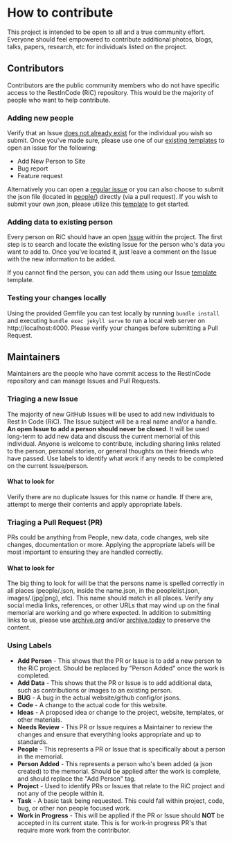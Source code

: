 # How to contribute

This project is intended to be open to all and a true community effort. Everyone should feel empowered to contribute additional photos, blogs, talks, papers, research, etc for individuals listed on the project.

## Contributors

Contributors are the public community members who do not have specific access to the RestInCode (RiC) repository. This would be the majority of people who want to help contribute.

### Adding new people

Verify that an Issue [does not already exist](https://github.com/restincode/restincode/issues) for the individual you wish so submit. Once you've made sure, please use one of our <a href="https://github.com/restincode/restincode/issues/new/choose">existing templates</a> to open an issue for the following:

- Add New Person to Site
- Bug report
- Feature request

Alternatively you can open a <a href="https://github.com/restincode/restincode/issues/new">regular issue</a> or you can also choose to submit the json file (located in [people/](https://github.com/restincode/restincode/tree/master/people)) directly (via a pull request). If you wish to submit your own json, please utilize this [template](https://github.com/restincode/restincode/blob/master/people/_template.json) to get started.

### Adding data to existing person

Every person on RiC should have an open [Issue](https://github.com/restincode/restincode/issues) within the project. The first step is to search and locate the existing Issue for the person who's data you want to add to. Once you've located it, just leave a comment on the Issue with the new information to be added.

If you cannot find the person, you can add them using our Issue [template](https://github.com/restincode/restincode/issues/new?assignees=&labels=Add+Person%2C+Needs+Review%2C+People&template=add-new-person-to-site.md&title=) template.

### Testing your changes locally

Using the provided Gemfile you can test locally by running `bundle install` and executing `bundle exec jekyll serve` to run a local web server on http://localhost:4000. Please verify your changes before submitting a Pull Request.

## Maintainers

Maintainers are the people who have commit access to the RestInCode repository and can manage Issues and Pull Requests.

### Triaging a new Issue

The majority of new GitHub Issues will be used to add new individuals to Rest In Code (RiC). The Issue subject will be a real name and/or a handle. **An open Issue to add a person should never be closed**. It will be used long-term to add new data and discuss the current memorial of this individual. Anyone is welcome to contribute, including sharing links related to the person, personal stories, or general thoughts on their friends who have passed. Use labels to identify what work if any needs to be completed on the current Issue/person.

#### What to look for

Verify there are no duplicate Issues for this name or handle. If there are, attempt to merge their contents and apply appropriate labels.

### Triaging a Pull Request (PR)

PRs could be anything from People, new data, code changes, web site changes, documentation or more. Applying the appropriate labels will be most important to ensuring they are handled correctly.

#### What to look for

The big thing to look for will be that the persons name is spelled correctly in all places (people/.json, inside the name.json, in the peoplelist.json, images/.(jpg|png), etc). This name should match in all places. Verify any social media links, references, or other URLs that may wind up on the final memorial are working and go where expected. In addition to submitting links to us, please use [archive.org](https://archive.org) and/or [archive.today](https://archive.today/) to preserve the content.

### Using Labels

- **Add Person** - This shows that the PR or Issue is to add a new person to the RiC project. Should be replaced by "Person Added" once the work is completed.
- **Add Data** - This shows that the PR or Issue is to add additional data, such as contributions or images to an existing person.
- **BUG** - A bug in the actual website/github config/or jsons.
- **Code** - A change to the actual code for this website.
- **Ideas** - A proposed idea or change to the project, website, templates, or other materials.
- **Needs Review** - This PR or Issue requires a Maintainer to review the changes and ensure that everything looks appropriate and up to standards.
- **People** - This represents a PR or Issue that is specifically about a person in the memorial.
- **Person Added** - This represents a person who's been added (a json created) to the memorial. Should be applied after the work is complete, and should replace the "Add Person" tag.
- **Project** - Used to identify PRs or Issues that relate to the RiC project and not any of the people within it.
- **Task** - A basic task being requested. This could fall within project, code, bug, or other non people focused work.
- **Work in Progress** - This will be applied if the PR or Issue should **NOT** be accepted in its current state. This is for work-in progress PR's that require more work from the contributor.
